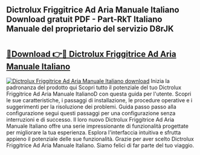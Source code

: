 ## Dictrolux Friggitrice Ad Aria Manuale Italiano Download gratuit PDF - Part-RkT Italiano Manuale del proprietario del servizio D8rJK

# <h2><a href="http://dffrqni.blite.top/?on=Dictrolux+Friggitrice+Ad+Aria+Manuale+Italiano">🔗Download 👉🔴 Dictrolux Friggitrice Ad Aria Manuale Italiano</a></h2>

[![Dictrolux Friggitrice Ad Aria Manuale Italiano download](https://i.imgur.com/lujVjoI.png)](http://dffrqni.blite.top/?on=Dictrolux+Friggitrice+Ad+Aria+Manuale+Italiano)
Inizia la padronanza del prodotto qui Scopri tutto il potenziale del tuo Dictrolux Friggitrice Ad Aria Manuale ItalianoD con questa guida per l'utente. Scopri le sue caratteristiche, i passaggi di installazione, le procedure operative e i suggerimenti per la risoluzione dei problemi. Guida passo passo alla configurazione segui questi passaggi per una configurazione senza interruzioni e di successo. Il loro nuovo Dictrolux Friggitrice Ad Aria Manuale Italiano offre una serie impressionante di funzionalità progettate per migliorare la tua esperienza. Esplora l'interfaccia intuitiva e sfrutta appieno il potenziale delle sue funzionalità. Grazie per aver scelto Dictrolux Friggitrice Ad Aria Manuale Italiano. Siamo felici di far parte del tuo viaggio.

